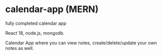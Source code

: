# calendar-app (MERN)
fully completed calendar app

React 18, node.js, mongodb.

Calendar App where you can view notes, create/delete/update your own notes as well.
